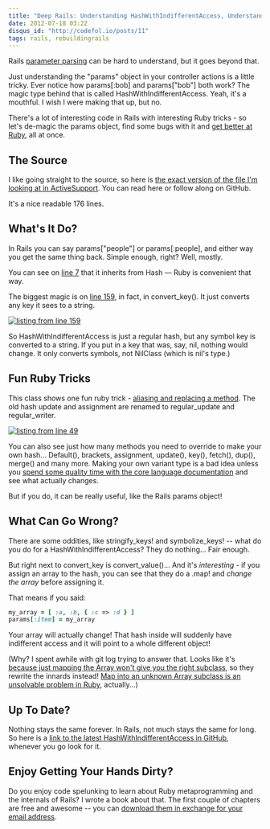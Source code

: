 ```yaml
---
title: "Deep Rails: Understanding HashWithIndifferentAccess, Understanding the Params Hash"
date: 2012-07-18 03:22
disqus_id: "http://codefol.io/posts/11"
tags: rails, rebuildingrails
---
```

Rails <a href="/posts/How-Does-Rack-Parse-Query-Params-With-parse-nested-query">parameter parsing</a> can be hard to understand, but it goes beyond that.

Just understanding the "params" object in your controller actions is a little tricky. Ever notice how params[:bob] and params["bob"] both work?  The magic type behind that is called HashWithIndifferentAccess. Yeah, it's a mouthful. I wish I were making that up, but no.

There's a lot of interesting code in Rails with interesting Ruby tricks - so let's de-magic the params object, find some bugs with it and <a href="https://rebuilding-rails.com">get better at Ruby</a>, all at once.

<h2> The Source </h2>

I like going straight to the source, so here is <a href="https://github.com/rails/rails/blob/808592bae2b83ced018f16d576d41a0059ed302a/activesupport/lib/active_support/hash_with_indifferent_access.rb">the exact version of the file I'm looking at in ActiveSupport</a>. You can read here or follow along on GitHub.

It's a nice readable 176 lines.

<h2> What's It Do? </h2>

In Rails you can say params["people"] or params[:people], and either way you get the same thing back. Simple enough, right?  Well, mostly.

You can see on <a href="https://github.com/rails/rails/blob/808592bae2b83ced018f16d576d41a0059ed302a/activesupport/lib/active_support/hash_with_indifferent_access.rb#L7">line 7</a> that it inherits from Hash &mdash; Ruby is convenient that way.

The biggest magic is on <a href="https://github.com/rails/rails/blob/808592bae2b83ced018f16d576d41a0059ed302a/activesupport/lib/active_support/hash_with_indifferent_access.rb#L159">line 159</a>, in fact, in convert_key(). It just converts any key it sees to a string.

<a href="https://github.com/rails/rails/blob/808592bae2b83ced018f16d576d41a0059ed302a/activesupport/lib/active_support/hash_with_indifferent_access.rb#L159"><img src="/images/11/line_159.png" alt="listing from line 159" /></a>

So HashWithIndifferentAccess is just a regular hash, but any symbol key is converted to a string. If you put in a key that was, say, nil, nothing would change. It only converts symbols, not NilClass (which is nil's type.)

<h2>Fun Ruby Tricks</h2>

This class shows one fun ruby trick - <a href="https://github.com/rails/rails/blob/main/activesupport/lib/active_support/hash_with_indifferent_access.rb#L49">aliasing and replacing a method</a>. The old hash update and assignment are renamed to regular_update and regular_writer.

<a href="https://github.com/rails/rails/blob/main/activesupport/lib/active_support/hash_with_indifferent_access.rb#L49"><img src="/images/11/line_49.png" alt="listing from line 49" /></a>

You can also see just how many methods you need to override to make your own hash... Default(), brackets, assignment, update(), key(), fetch(), dup(), merge() and many more. Making your own variant type is a bad idea unless you <a href="http://www.ruby-doc.org/core-1.9.3/Hash.html">spend some quality time with the core language documentation</a> and see what actually changes.

But if you do, it can be really useful, like the Rails params object!

<h2> What Can Go Wrong? </h2>

There are some oddities, like stringify_keys! and symbolize_keys! -- what do you do for a HashWithIndifferentAccess?  They do nothing... Fair enough.

But right next to convert_key is convert_value()... And it's <i>interesting</i> - if you assign an array to the hash, you can see that they do a .map! and <i>change the array</i> before assigning it.

That means if you said:

``` ruby
my_array = [ :a, :b, { :c => :d } ]
params[:item] = my_array
```

Your array will actually change!  That hash inside will suddenly have indifferent access and it will point to a whole different object!

(Why?  I spent awhile with git log trying to answer that. Looks like it's <a href="https://github.com/rails/rails/commit/f43e5d160bf9708ad50b58c8168e38579769e024">because just mapping the Array won't give you the right subclass</a>, so they rewrite the innards instead!  <a href="/posts/Unsolvable-Ruby-Problems-Array-map-on-an-Array-subclass-but-keep-the-subclass">Map into an unknown Array subclass is an unsolvable problem in Ruby</a>, actually...)

<h2> Up To Date? </h2>

Nothing stays the same forever. In Rails, not much stays the same for long. So here is a <a href="https://github.com/rails/rails/blob/main/activesupport/lib/active_support/hash_with_indifferent_access.rb">link to the latest HashWithIndifferentAccess in GitHub</a>, whenever you go look for it.

<h2>Enjoy Getting Your Hands Dirty?</h2>

Do you enjoy code spelunking to learn about Ruby metaprogramming and the internals of Rails?  I wrote a book about that. The first couple of chapters are free and awesome -- you can <a href="https://rebuilding-rails.com">download them in exchange for your email address</a>.
